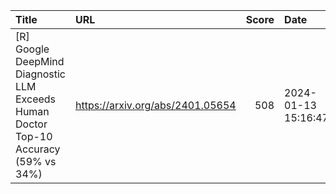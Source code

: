 | Title                                                                                | URL                              |   Score | Date                |
|:-------------------------------------------------------------------------------------|:---------------------------------|--------:|:--------------------|
| [R] Google DeepMind Diagnostic LLM Exceeds Human Doctor Top-10 Accuracy (59% vs 34%) | https://arxiv.org/abs/2401.05654 |     508 | 2024-01-13 15:16:47 |